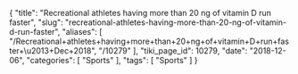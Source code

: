 {
    "title": "Recreational athletes having more than 20 ng of vitamin D run faster",
    "slug": "recreational-athletes-having-more-than-20-ng-of-vitamin-d-run-faster",
    "aliases": [
        "/Recreational+athletes+having+more+than+20+ng+of+vitamin+D+run+faster+\u2013+Dec+2018",
        "/10279"
    ],
    "tiki_page_id": 10279,
    "date": "2018-12-06",
    "categories": [
        "Sports"
    ],
    "tags": [
        "Sports"
    ]
}